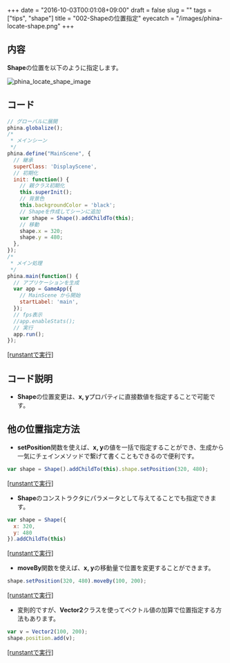 +++
date = "2016-10-03T00:01:08+09:00"
draft = false
slug = ""
tags = ["tips", "shape"]
title = "002-Shapeの位置指定"
eyecatch = "/images/phina-locate-shape.png"
+++

## 内容
**Shape**の位置を以下のように指定します。

![phina_locate_shape_image](/images/phina-locate-shape.png)

## コード

```js
// グローバルに展開
phina.globalize();
/*
 * メインシーン
 */
phina.define("MainScene", {
  // 継承
  superClass: 'DisplayScene',
  // 初期化
  init: function() {
    // 親クラス初期化
    this.superInit();
    // 背景色
    this.backgroundColor = 'black';
    // Shapeを作成してシーンに追加
    var shape = Shape().addChildTo(this);
    // 移動
    shape.x = 320;
    shape.y = 480;
  },
});
/*
 * メイン処理
 */
phina.main(function() {
  // アプリケーションを生成
  var app = GameApp({
    // MainScene から開始
    startLabel: 'main',
  });
  // fps表示
  //app.enableStats();
  // 実行
  app.run();
});
```
[[runstantで実行]](http://runstant.com/alkn203/projects/4e8bc6e6)
## コード説明
* **Shape**の位置変更は、**x, y**プロパティに直接数値を指定することで可能です。

## 他の位置指定方法
* **setPosition**関数を使えば、**x, y**の値を一括で指定することができ、生成から一気にチェインメソッドで繋げて書くこともできるので便利です。

```js
var shape = Shape().addChildTo(this).shape.setPosition(320, 480);
```
[[runstantで実行]](http://runstant.com/alkn203/projects/4c21e518)

* **Shape**のコンストラクタにパラメータとして与えてることでも指定できます。

```js
var shape = Shape({
  x: 320,
  y: 480
}).addChildTo(this)
```
[[runstantで実行]](http://runstant.com/alkn203/projects/81ae38a5)

* **moveBy**関数を使えば、**x, y**の移動量で位置を変更することができます。

```js
shape.setPosition(320, 480).moveBy(100, 200);
```
[[runstantで実行]](http://runstant.com/alkn203/projects/af6327d3)

* 変則的ですが、**Vector2**クラスを使ってベクトル値の加算で位置指定する方法もあります。

```js
var v = Vector2(100, 200);
shape.position.add(v);
```
[[runstantで実行]](http://runstant.com/alkn203/projects/6a11250f)